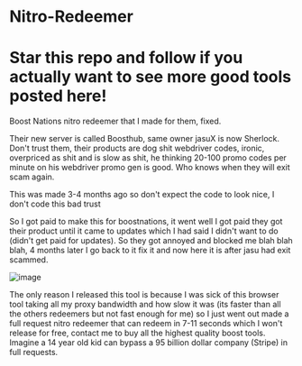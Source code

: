 # Nitro-Redeemer
# Star this repo and follow if you actually want to see more good tools posted here!

Boost Nations nitro redeemer that I made for them, fixed.

Their new server is called Boosthub, same owner jasuX is now Sherlock. Don't trust them, their products are dog shit webdriver codes, ironic, overpriced as shit and is slow as shit, he thinking 20-100 promo codes per minute on his webdriver promo gen is good. Who knows when they will exit scam again. 

This was made 3-4 months ago so don't expect the code to look nice, I don't code this bad trust

So I got paid to make this for boostnations, it went well I got paid they got their product until it came to updates which I had said I didn't want to do (didn't get paid for updates). So they got annoyed and blocked me blah blah blah, 4 months later I go back to it fix it and now here it is after jasu had exit scammed.

![image](https://user-images.githubusercontent.com/96021763/179582370-40ded5b2-03a7-4a8c-8b93-09c8aecf8041.png)

The only reason I released this tool is because I was sick of this browser tool taking all my proxy bandwidth and how slow it was (its faster than all the others redeemers but not fast enough for me) so I just went out made a full request nitro redeemer that can redeem in 7-11 seconds which I won't release for free, contact me to buy all the highest quality boost tools. Imagine a 14 year old kid can bypass a 95 billion dollar company (Stripe) in full requests.

